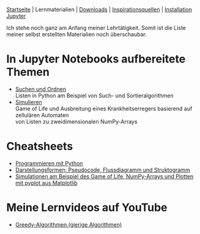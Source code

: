 [Startseite](./index.md) | Lernmaterialien | [Downloads](./downloads.md) | [Inspirationsquellen](./inspiration.md) | [Installation Jupyter](./installation_anaconda.md)


Ich stehe noch ganz am Anfang meiner Lehrtätigkeit. Somit ist die Liste meiner selbst erstellten Materialien noch überschaubar.

# In Jupyter Notebooks aufbereitete Themen

* [Suchen und Ordnen](https://donze-informatikunterricht.github.io/suchen-und-ordnen/)  
  Listen in Python am Beispiel von Such- und Sortieralgorithmen
* [Simulieren](https://github.com/donze-informatikunterricht/simulieren)  
  Game of Life und Ausbreitung eines Krankheitserregers basierend auf zellulären Automaten  
  von Listen zu zweidimensionalen NumPy-Arrays

# Cheatsheets

* [Programmieren mit Python](./assets/cheatsheets/cheatsheet_python.pdf)
* [Darstellungsformen: Pseudocode, Flussdiagramm und Struktogramm](./assets/cheatsheets/cheatsheet_algorithmen_darstellung.pdf)
* [Simulationen am Beispiel des Game of Life, NumPy-Arrays und Plotten mit pyplot aus Matplotlib](./assets/cheatsheets/cheatsheet_simulieren.pdf)

# Meine Lernvideos auf YouTube

* [Greedy-Algorithmen (gierige Algorithmen)](https://www.youtube.com/watch?v=fM6mwe4ZRz4)
